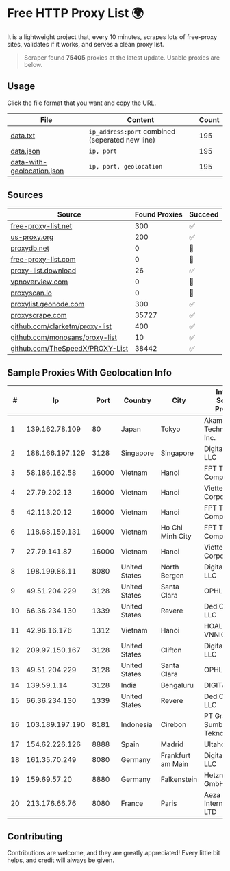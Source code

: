 
# Free HTTP Proxy List 🌍

It is a lightweight project that, every 10 minutes, scrapes lots of free-proxy sites, validates if it works, and serves a clean proxy list.


> Scraper found **75405** proxies at the latest update. Usable proxies are below.

## Usage

Click the file format that you want and copy the URL.


|File|Content|Count|
|----|-------|-----|
|[data.txt](https://raw.githubusercontent.com/themiralay/Proxy-List-World/master/data.txt)|`ip_address:port` combined (seperated new line)|195|
|[data.json](https://raw.githubusercontent.com/themiralay/Proxy-List-World/master/data.json)|`ip, port`|195|
|[data-with-geolocation.json](https://raw.githubusercontent.com/themiralay/Proxy-List-World/master/data-with-geolocation.json)|`ip, port, geolocation`|195|

## Sources

|Source|Found Proxies|Succeed|
|------|-------------|-------|
|[free-proxy-list.net](https://free-proxy-list.net)|300|✅|
|[us-proxy.org](https://www.us-proxy.org)|200|✅|
|[proxydb.net](http://proxydb.net)|0|🚫|
|[free-proxy-list.com](https://free-proxy-list.com/?page=&port=&type%5B%5D=http&type%5B%5D=https&up_time=0&search=Search)|0|🚫|
|[proxy-list.download](https://www.proxy-list.download/HTTP)|26|✅|
|[vpnoverview.com](https://vpnoverview.com/privacy/anonymous-browsing/free-proxy-servers)|0|🚫|
|[proxyscan.io](https://www.proxyscan.io)|0|🚫|
|[proxylist.geonode.com](https://proxylist.geonode.com/api/proxy-list?limit=300&page=1&sort_by=lastChecked&sort_type=desc&protocols=http,https)|300|✅|
|[proxyscrape.com](https://api.proxyscrape.com/v2/?request=displayproxies&protocol=http&timeout=10000&country=all&ssl=all&anonymity=all)|35727|✅|
|[github.com/clarketm/proxy-list](https://raw.githubusercontent.com/clarketm/proxy-list/master/proxy-list-raw.txt)|400|✅|
|[github.com/monosans/proxy-list](https://raw.githubusercontent.com/monosans/proxy-list/main/proxies/http.txt)|10|✅|
|[github.com/TheSpeedX/PROXY-List](https://raw.githubusercontent.com/TheSpeedX/PROXY-List/master/http.txt)|38442|✅|


## Sample Proxies With Geolocation Info

|#|Ip|Port|Country|City|Internet Service Provider|
|-|--|----|-------|----|-------------------------|
|1|139.162.78.109|80|Japan|Tokyo|Akamai Technologies, Inc.|
|2|188.166.197.129|3128|Singapore|Singapore|DigitalOcean, LLC|
|3|58.186.162.58|16000|Vietnam|Hanoi|FPT Telecom Company|
|4|27.79.202.13|16000|Vietnam|Hanoi|Viettel Corporation|
|5|42.113.20.12|16000|Vietnam|Hanoi|FPT Telecom Company|
|6|118.68.159.131|16000|Vietnam|Ho Chi Minh City|FPT Telecom Company|
|7|27.79.141.87|16000|Vietnam|Hanoi|Viettel Corporation|
|8|198.199.86.11|8080|United States|North Bergen|DigitalOcean, LLC|
|9|49.51.204.229|3128|United States|Santa Clara|OPHL|
|10|66.36.234.130|1339|United States|Revere|DediOutlet, LLC|
|11|42.96.16.176|1312|Vietnam|Hanoi|HOALAC-VNNIC|
|12|209.97.150.167|3128|United States|Clifton|DigitalOcean, LLC|
|13|49.51.204.229|3128|United States|Santa Clara|OPHL|
|14|139.59.1.14|3128|India|Bengaluru|DIGITALOCEAN|
|15|66.36.234.130|1339|United States|Revere|DediOutlet, LLC|
|16|103.189.197.190|8181|Indonesia|Cirebon|PT Graha Sumber Teknologi|
|17|154.62.226.126|8888|Spain|Madrid|Ultahost, Inc.|
|18|161.35.70.249|8080|Germany|Frankfurt am Main|DigitalOcean, LLC|
|19|159.69.57.20|8880|Germany|Falkenstein|Hetzner Online GmbH|
|20|213.176.66.76|8080|France|Paris|Aeza International LTD|



## Contributing

Contributions are welcome, and they are greatly appreciated! Every
little bit helps, and credit will always be given.

